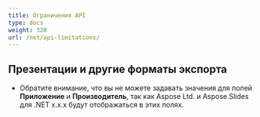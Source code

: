 ```yaml
---
title: Ограничения API
type: docs
weight: 320
url: /net/api-limitations/
---
```


## **Презентации и другие форматы экспорта**
- Обратите внимание, что вы не можете задавать значения для полей **Приложение** и **Производитель**, так как Aspose Ltd. и Aspose.Slides для .NET x.x.x будут отображаться в этих полях.